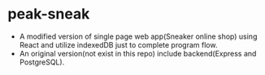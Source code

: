 # peak-sneak
- A modified version of single page web app(Sneaker online shop) using React and utilize indexedDB just to complete program flow.
- An original version(not exist in this repo) include backend(Express and PostgreSQL).
